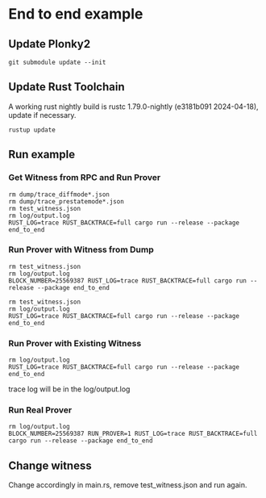 # End to end example

## Update Plonky2

```shell
git submodule update --init
```

## Update Rust Toolchain

A working rust nightly build is rustc 1.79.0-nightly (e3181b091 2024-04-18), update if necessary.

```shell
rustup update
```

## Run example

### Get Witness from RPC and Run Prover

```shell
rm dump/trace_diffmode*.json
rm dump/trace_prestatemode*.json
rm test_witness.json
rm log/output.log
RUST_LOG=trace RUST_BACKTRACE=full cargo run --release --package end_to_end
```

### Run Prover with Witness from Dump

```shell
rm test_witness.json
rm log/output.log
BLOCK_NUMBER=25569387 RUST_LOG=trace RUST_BACKTRACE=full cargo run --release --package end_to_end
```

```shell
rm test_witness.json
rm log/output.log
RUST_LOG=trace RUST_BACKTRACE=full cargo run --release --package end_to_end
```

### Run Prover with Existing Witness

```shell
rm log/output.log
RUST_LOG=trace RUST_BACKTRACE=full cargo run --release --package end_to_end
```

trace log will be in the log/output.log

### Run Real Prover

```shell
rm log/output.log
BLOCK_NUMBER=25569387 RUN_PROVER=1 RUST_LOG=trace RUST_BACKTRACE=full cargo run --release --package end_to_end
```

## Change witness

Change accordingly in main.rs, remove test_witness.json and run again.
